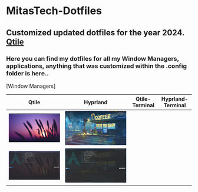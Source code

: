 # MitasTech-Dotfiles

## Customized updated dotfiles for the year 2024. [Qtile]([https://awesomewm.org/](https://qtile.org/))
### Here you can find my dotfiles for all my Window Managers, applications, anything that was customized within the .config folder is here.. 

[Window Managers]

|     Qtile   | Hyprland | Qtile-Terminal | Hyprland-Terminal |
|:-------------:|:-------------:|:-------------:|:-------------:|
|![](./Screenshots//Qtile-WM.png)|![](./Screenshots/Hyprland-2.png)
|![](./Screenshots/Qtile-Terminal.png)|![](./Screenshots/Hyprland-1.png)
```
